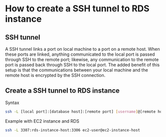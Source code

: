 # How to create a SSH tunnel to RDS instance

## SSH tunnel
A SSH tunnel links a port on local machine to a port on a remote host.
When these ports are linked, anything communicated to the local port is passed through SSH to the remote port;
likewise, any communication to the remote port is passed back through SSH to the local port.
The added benefit of this setup is that the communications between your local machine and the remote host is encrypted by the SSH connection.

## Create a SSH tunnel to RDS instance

Syntax
```bash
ssh -L [local port]:[database host]:[remote port] [username]@[remote host]
```

Example with EC2 instance and RDS
```bash
ssh -L 3307:rds-instance-host:3306 ec2-user@ec2-instance-host 
```

